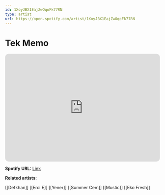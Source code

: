 ```yaml
---
id: 1XoyJBX1EajZwOqoFk77RN
type: artist
url: https://open.spotify.com/artist/1XoyJBX1EajZwOqoFk77RN
---
```

# Tek Memo

<iframe style="border-radius:12px" src="https://open.spotify.com/embed/artist/1XoyJBX1EajZwOqoFk77RN" width="100%" height="352" frameBorder="0" allowfullscreen="" allow="autoplay; clipboard-write; encrypted-media; fullscreen; picture-in-picture" loading="lazy"></iframe>

**Spotify URL:** [Link](https://open.spotify.com/artist/1XoyJBX1EajZwOqoFk77RN)

**Related artists:**

[[Defkhan]]
[[Erci E]]
[[Yener]]
[[Summer Cem]]
[[Mustic]]
[[Eko Fresh]]
